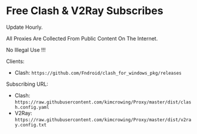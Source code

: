 # Free Clash & V2Ray Subscribes

Update Hourly.

All Proxies Are Collected From Public Content On The Internet.

No Illegal Use !!!

Clients:
- Clash: `https://github.com/Fndroid/clash_for_windows_pkg/releases`

Subscribing URL:
- Clash: `https://raw.githubusercontent.com/kimcrowing/Proxy/master/dist/clash.config.yaml`
- V2Ray: `https://raw.githubusercontent.com/kimcrowing/Proxy/master/dist/v2ray.config.txt`
